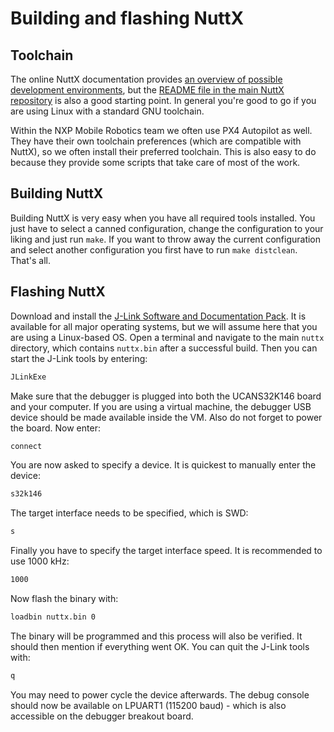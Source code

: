 # Building and flashing NuttX

## Toolchain

The online NuttX documentation provides [an overview of possible development environments](https://nuttx.apache.org/docs/latest/introduction/development_environments.html), but the [README file in the main NuttX repository](https://github.com/apache/incubator-nuttx/blob/master/README.md) is also a good starting point. In general you're good to go if you are using Linux with a standard GNU toolchain.

Within the NXP Mobile Robotics team we often use PX4 Autopilot as well. They have their own toolchain preferences \(which are compatible with NuttX\), so we often install their preferred toolchain. This is also easy to do because they provide some scripts that take care of most of the work.

## Building NuttX

Building NuttX is very easy when you have all required tools installed. You just have to select a canned configuration, change the configuration to your liking and just run `make`. If you want to throw away the current configuration and select another configuration you first have to run `make distclean`. That's all.

## Flashing NuttX

Download and install the [J-Link Software and Documentation Pack](https://www.segger.com/downloads/jlink#J-LinkSoftwareAndDocumentationPack). It is available for all major operating systems, but we will assume here that you are using a Linux-based OS. Open a terminal and navigate to the main `nuttx` directory, which contains `nuttx.bin` after a successful build. Then you can start the J-Link tools by entering:

```bash
JLinkExe
```

Make sure that the debugger is plugged into both the UCANS32K146 board and your computer. If you are using a virtual machine, the debugger USB device should be made available inside the VM. Also do not forget to power the board. Now enter:

```bash
connect
```

You are now asked to specify a device. It is quickest to manually enter the device:

```bash
s32k146
```

The target interface needs to be specified, which is SWD:

```bash
s
```

Finally you have to specify the target interface speed. It is recommended to use 1000 kHz:

```bash
1000
```

Now flash the binary with:

```bash
loadbin nuttx.bin 0
```

The binary will be programmed and this process will also be verified. It should then mention if everything went OK. You can quit the J-Link tools with:

```bash
q
```

You may need to power cycle the device afterwards. The debug console should now be available on LPUART1 \(115200 baud\) - which is also accessible on the debugger breakout board.

